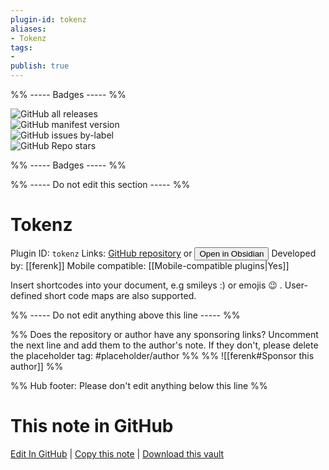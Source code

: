 ```yaml
---
plugin-id: tokenz
aliases:
- Tokenz
tags: 
- 
publish: true
---
```


%% ----- Badges ----- %%

![GitHub all releases](https://img.shields.io/github/downloads/ferenk/obsidian-tokenz/total?color=573E7A&logo=github&style=for-the-badge)   
![GitHub manifest version](https://img.shields.io/github/manifest-json/v/ferenk/obsidian-tokenz?color=573E7A&logo=github&style=for-the-badge)   
![GitHub issues by-label](https://img.shields.io/github/issues/ferenk/obsidian-tokenz/help%20wanted?color=573E7A&logo=github&style=for-the-badge)   
![GitHub Repo stars](https://img.shields.io/github/stars/ferenk/obsidian-tokenz?color=573E7A&logo=github&style=for-the-badge)

%% ----- Badges ----- %%

%% ----- Do not edit this section ----- %%

# Tokenz

Plugin ID: `tokenz`
Links: [GitHub repository](https://github.com/ferenk/obsidian-tokenz) or [<button id=HH>Open in Obsidian</button>](obsidian://show-plugin?id=tokenz)
Developed by: [[ferenk]]
Mobile compatible: [[Mobile-compatible plugins|Yes]]

Insert shortcodes into your document, e.g smileys :) or emojis :wink: . User-defined short code maps are also supported.

%% ----- Do not edit anything above this line ----- %% 

%% Does the repository or author have any sponsoring links? Uncomment the next line and add them to the author's note. If they don't, please delete the placeholder tag: #placeholder/author %%
%% ![[ferenk#Sponsor this author]] %%

%% Hub footer: Please don't edit anything below this line %%

# This note in GitHub

<span class="git-footer">[Edit In GitHub](https://github.dev/obsidian-community/obsidian-hub/blob/main/02%20-%20Community%20Expansions/02.05%20All%20Community%20Expansions/Plugins/tokenz.md "git-hub-edit-note") | [Copy this note](https://raw.githubusercontent.com/obsidian-community/obsidian-hub/main/02%20-%20Community%20Expansions/02.05%20All%20Community%20Expansions/Plugins/tokenz.md "git-hub-copy-note") | [Download this vault](https://github.com/obsidian-community/obsidian-hub/archive/refs/heads/main.zip "git-hub-download-vault") </span>
